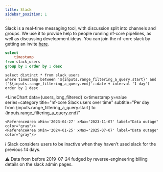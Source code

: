 ```yaml
---
title: Slack
sidebar_position: 1
---
```


Slack is a real-time messaging tool, with discussion split into channels and groups. We use it to provide help to people running nf-core pipelines, as well as discussing development ideas. You can join the nf-core slack by getting an invite [here](https://nf-co.re/join/slack).

```sql view_days
select
    timestamp
from slack_users
group by 1 order by 1 desc
```

<DateRange
    name=range_filtering_a_query
    data={view_days}
    dates=timestamp
    defaultValue="All Time"
    for
/>

```users_long_filtered
select distinct * from slack_users
where timestamp between '${inputs.range_filtering_a_query.start}' and ('${inputs.range_filtering_a_query.end}'::date + interval '1 day')
order by 1 desc
```

<LineChart
    data={users_long_filtered}
    x=timestamp
    y=value
    series=category
    title="nf-core Slack users over time"
    subtitle="Per day from {inputs.range_filtering_a_query.start} to {inputs.range_filtering_a_query.end}"
>   
    <ReferenceArea xMin='2023-04-27' xMax='2023-11-07' label="Data outage" color="gray"/>
    <ReferenceArea xMin='2024-01-25' xMax='2025-07-07' label="Data outage" color="gray"/>
</LineChart>

ℹ️ Slack considers users to be inactive when they haven't used slack for the previous 14 days.

⚠️ Data from before 2019-07-24 fudged by reverse-engineering billing details on the slack admin pages.
